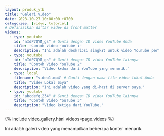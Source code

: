 ```yaml
---
layout: produk_ytb
title: "Galeri Video"
date: 2023-10-27 10:00:00 +0700
categories: [video, tutorial]
# Definisikan daftar video di front matter
videos:
  - type: youtube
    id: "nIdP7QYM_gs" # Ganti dengan ID video YouTube Anda
    title: "Contoh Video YouTube 1"
    description: "Ini adalah deskripsi singkat untuk video YouTube pertama."
  - type: youtube
    id: "nIdP7QYM_gs" # Ganti dengan ID video YouTube lainnya
    title: "Contoh Video YouTube 2"
    description: "Video kedua dari YouTube yang menarik."
  - type: local
    filename: "video1.mp4" # Ganti dengan nama file video lokal Anda
    title: "Video Lokal Saya"
    description: "Ini adalah video yang di-host di server saya."
  - type: youtube
    id: "abcdefg1234" # Ganti dengan ID video YouTube lainnya
    title: "Contoh Video YouTube 3"
    description: "Video ketiga dari YouTube."
---
```


{% include video_gallery.html videos=page.videos %}

Ini adalah galeri video yang menampilkan beberapa konten menarik.
